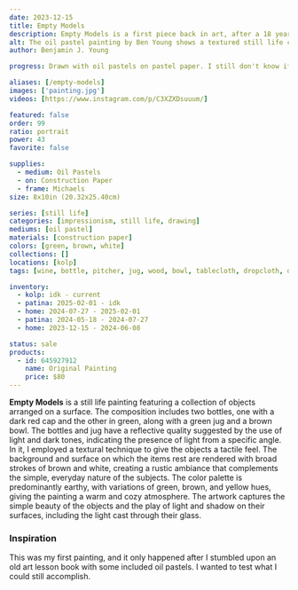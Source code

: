```yaml
---
date: 2023-12-15
title: Empty Models
description: Empty Models is a first piece back in art, after a 18 year hiatus since childhood. A still life study after discovering old oil pastels stored away in storage.
alt: The oil pastel painting by Ben Young shows a textured still life composition of two green bottles, a green jug, and a brown bowl on a hung white fabric surface against a dark wooden background.
author: Benjamin J. Young

progress: Drawn with oil pastels on pastel paper. I still don't know if this is considered a "painting" or "drawing". The majority of the artwork was done in two evenings. But that was the build the basic shapes. From there it took a week of coming back to it and fixing details or filling in imperfections. The old pastels I had on hand did not make things easier.

aliases: [/empty-models]
images: ['painting.jpg']
videos: [https://www.instagram.com/p/C3XZXDsuuum/]

featured: false
order: 99
ratio: portrait
power: 43
favorite: false

supplies:
  - medium: Oil Pastels
  - on: Construction Paper
  - frame: Michaels
size: 8x10in (20.32x25.40cm)

series: [still life]
categories: [impressionism, still life, drawing]
mediums: [oil pastel]
materials: [construction paper]
colors: [green, brown, white]
collections: []
locations: [kolp]
tags: [wine, bottle, pitcher, jug, wood, bowl, tablecloth, dropcloth, dining, room, table, backdrop, warm, indoors]

inventory:
  - kolp: idk - current
  - patina: 2025-02-01 - idk
  - home: 2024-07-27 - 2025-02-01
  - patina: 2024-05-18 - 2024-07-27
  - home: 2023-12-15 - 2024-06-08

status: sale
products:
  - id: 645927912
    name: Original Painting
    price: $80
---
```


**Empty Models** is a still life painting featuring a collection of objects arranged on a surface. The composition includes two bottles, one with a dark red cap and the other in green, along with a green jug and a brown bowl. The bottles and jug have a reflective quality suggested by the use of light and dark tones, indicating the presence of light from a specific angle. In it, I employed a textural technique to give the objects a tactile feel. The background and surface on which the items rest are rendered with broad strokes of brown and white, creating a rustic ambiance that complements the simple, everyday nature of the subjects. The color palette is predominantly earthy, with variations of green, brown, and yellow hues, giving the painting a warm and cozy atmosphere. The artwork captures the simple beauty of the objects and the play of light and shadow on their surfaces, including the light cast through their glass.

<!--more-->

### Inspiration ###

This was my first painting, and it only happened after I stumbled upon an old art lesson book with some included oil pastels. I wanted to test what I could still accomplish.